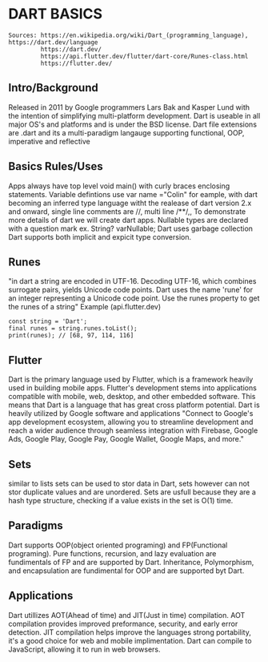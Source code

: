 
# DART BASICS

    Sources: https://en.wikipedia.org/wiki/Dart_(programming_language), https://dart.dev/language
             https://dart.dev/
             https://api.flutter.dev/flutter/dart-core/Runes-class.html
             https://flutter.dev/

## Intro/Background

Released in 2011 by Google programmers Lars Bak and Kasper Lund with the intention of simplifying
multi-platform development. Dart is useable in all major OS's and platforms and is under the BSD license.
Dart file extensions are .dart and its a multi-paradigm langauge supporting functional, OOP, imperative and reflective

## Basics Rules/Uses

Apps always have top level void main() with curly braces enclosing statements. Variable defintions use var name ="Colin" for eample, with dart becoming an inferred type language witht the realease of dart version 2.x and onward, single line comments are //, multi line /**/,, To demonstrate more details of dart we will create
dart apps.
Nullable types are declared with a question mark ex. String? varNullable;
Dart uses garbage collection
Dart supports both implicit and expicit type conversion.

## Runes

"in dart a string are encoded in UTF-16. Decoding UTF-16, which combines surrogate pairs, yields Unicode code points. Dart uses the name 'rune' for an integer representing a Unicode code point. Use the runes property to get the runes of a string"
Example (api.flutter.dev)

    const string = 'Dart';
    final runes = string.runes.toList();
    print(runes); // [68, 97, 114, 116]

## Flutter

Dart is the primary language used by Flutter, which is a framework heavily used in building mobile apps. Flutter's development stems into applications compatible with mobile, web, desktop, and other embedded software. This means that Dart is a language that has great cross platform potential. Dart is heavily utilized by Google software and applications "Connect to Google's app development ecosystem, allowing you to streamline development and reach a wider audience through seamless integration with Firebase, Google Ads, Google Play, Google Pay, Google Wallet, Google Maps, and more."

## Sets

similar to lists sets can be used to stor data in Dart, sets however can not stor duplicate values and are unordered.
Sets are usfull because they are a hash type structure, checking if a value exists in the set is O(1) time.

## Paradigms

Dart supports OOP(object oriented programing) and FP(Functional programing).
Pure functions, recursion, and lazy evaluation are fundimentals of FP and are supported by Dart.
Inheritance, Polymorphism, and encapsulation are fundimental for OOP and are supported byt Dart.

## Applications

Dart utillizes AOT(Ahead of time) and JIT(Just in time) compilation.
AOT compilation provides improved preformance, security, and early error detection.
JIT compilation helps improve the languages strong portability, it's a good choice for web and mobile implimentation.
Dart can compile to JavaScript, allowing it to run in web browsers.
